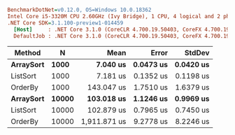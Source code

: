 ``` ini

BenchmarkDotNet=v0.12.0, OS=Windows 10.0.18362
Intel Core i5-3320M CPU 2.60GHz (Ivy Bridge), 1 CPU, 4 logical and 2 physical cores
.NET Core SDK=3.1.100-preview1-014459
  [Host]     : .NET Core 3.1.0 (CoreCLR 4.700.19.50403, CoreFX 4.700.19.50410), X64 RyuJIT
  DefaultJob : .NET Core 3.1.0 (CoreCLR 4.700.19.50403, CoreFX 4.700.19.50410), X64 RyuJIT


```
|    Method |     N |         Mean |     Error |    StdDev |
|---------- |------ |-------------:|----------:|----------:|
| **ArraySort** |  **1000** |     **7.040 us** | **0.0473 us** | **0.0420 us** |
|  ListSort |  1000 |     7.181 us | 0.1352 us | 0.1198 us |
|   OrderBy |  1000 |   143.047 us | 1.7510 us | 1.6379 us |
| **ArraySort** | **10000** |   **103.018 us** | **1.1246 us** | **0.9969 us** |
|  ListSort | 10000 |   102.879 us | 0.7965 us | 0.7450 us |
|   OrderBy | 10000 | 1,911.871 us | 9.2778 us | 8.2246 us |
